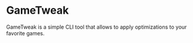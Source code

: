 # GameTweak
GameTweak is a simple CLI tool that allows to apply optimizations to your favorite games.

